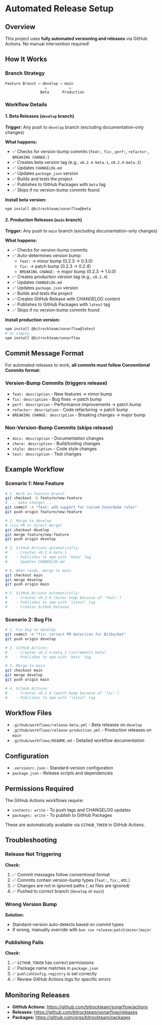 # Automated Release Setup

## Overview

This project uses **fully automated versioning and releases** via GitHub Actions. No manual intervention required!

## How It Works

### Branch Strategy

```
Feature Branch → develop → main
                  ↓          ↓
                Beta      Production
```

### Workflow Details

#### 1. Beta Releases (`develop` branch)

**Trigger:** Any push to `develop` branch (excluding documentation-only changes)

**What happens:**
- ✅ Checks for version-bump commits (`feat:`, `fix:`, `perf:`, `refactor:`, `BREAKING CHANGE:`)
- ✅ Creates beta version tag (e.g., `v0.2.4-beta.1`, `v0.2.4-beta.2`)
- ✅ Updates `CHANGELOG.md`
- ✅ Updates `package.json` version
- ✅ Builds and tests the project
- ✅ Publishes to GitHub Packages with `beta` tag
- ✅ Skips if no version-bump commits found

**Install beta version:**
```bash
npm install @bitrockteam/sonarflow@beta
```

#### 2. Production Releases (`main` branch)

**Trigger:** Any push to `main` branch (excluding documentation-only changes)

**What happens:**
- ✅ Checks for version-bump commits
- ✅ Auto-determines version bump:
  - `feat:` → minor bump (0.2.3 → 0.3.0)
  - `fix:` → patch bump (0.2.3 → 0.2.4)
  - `BREAKING CHANGE:` → major bump (0.2.3 → 1.0.0)
- ✅ Creates production version tag (e.g., `v0.2.4`)
- ✅ Updates `CHANGELOG.md`
- ✅ Updates `package.json` version
- ✅ Builds and tests the project
- ✅ Creates GitHub Release with CHANGELOG content
- ✅ Publishes to GitHub Packages with `latest` tag
- ✅ Skips if no version-bump commits found

**Install production version:**
```bash
npm install @bitrockteam/sonarflow@latest
# or simply
npm install @bitrockteam/sonarflow
```

## Commit Message Format

For automated releases to work, **all commits must follow Conventional Commits format:**

### Version-Bump Commits (triggers release)
- `feat: description` - New features → minor bump
- `fix: description` - Bug fixes → patch bump
- `perf: description` - Performance improvements → patch bump
- `refactor: description` - Code refactoring → patch bump
- `BREAKING CHANGE: description` - Breaking changes → major bump

### Non-Version-Bump Commits (skips release)
- `docs: description` - Documentation changes
- `chore: description` - Build/tooling changes
- `style: description` - Code style changes
- `test: description` - Test changes

## Example Workflow

### Scenario 1: New Feature

```bash
# 1. Work on feature branch
git checkout -b feature/new-feature
# ... make changes ...
git commit -m "feat: add support for custom SonarQube rules"
git push origin feature/new-feature

# 2. Merge to develop
# (via PR or direct merge)
git checkout develop
git merge feature/new-feature
git push origin develop

# 3. GitHub Actions automatically:
#    - Creates v0.2.4-beta.1
#    - Publishes to npm with 'beta' tag
#    - Updates CHANGELOG.md

# 4. When ready, merge to main
git checkout main
git merge develop
git push origin main

# 5. GitHub Actions automatically:
#    - Creates v0.3.0 (minor bump because of 'feat:')
#    - Publishes to npm with 'latest' tag
#    - Creates GitHub Release
```

### Scenario 2: Bug Fix

```bash
# 1. Fix bug on develop
git commit -m "fix: correct PR detection for Bitbucket"
git push origin develop

# 2. GitHub Actions:
#    - Creates v0.2.4-beta.2 (increments beta)
#    - Publishes to npm with 'beta' tag

# 3. Merge to main
git checkout main
git merge develop
git push origin main

# 4. GitHub Actions:
#    - Creates v0.2.4 (patch bump because of 'fix:')
#    - Publishes to npm with 'latest' tag
```

## Workflow Files

- `.github/workflows/release-beta.yml` - Beta releases on `develop`
- `.github/workflows/release-production.yml` - Production releases on `main`
- `.github/workflows/README.md` - Detailed workflow documentation

## Configuration

- `.versionrc.json` - Standard-version configuration
- `package.json` - Release scripts and dependencies

## Permissions Required

The GitHub Actions workflows require:
- `contents: write` - To push tags and CHANGELOG updates
- `packages: write` - To publish to GitHub Packages

These are automatically available via `GITHUB_TOKEN` in GitHub Actions.

## Troubleshooting

### Release Not Triggering

**Check:**
1. ✅ Commit messages follow conventional format
2. ✅ Commits contain version-bump types (`feat:`, `fix:`, etc.)
3. ✅ Changes are not in ignored paths (`.md` files are ignored)
4. ✅ Pushed to correct branch (`develop` or `main`)

### Wrong Version Bump

**Solution:**
- Standard-version auto-detects based on commit types
- If wrong, manually override with `bun run release:patch|minor|major`

### Publishing Fails

**Check:**
1. ✅ `GITHUB_TOKEN` has correct permissions
2. ✅ Package name matches in `package.json`
3. ✅ `publishConfig.registry` is set correctly
4. ✅ Review GitHub Actions logs for specific errors

## Monitoring Releases

- **GitHub Actions:** https://github.com/bitrockteam/sonarflow/actions
- **Releases:** https://github.com/bitrockteam/sonarflow/releases
- **Packages:** https://github.com/orgs/bitrockteam/packages

